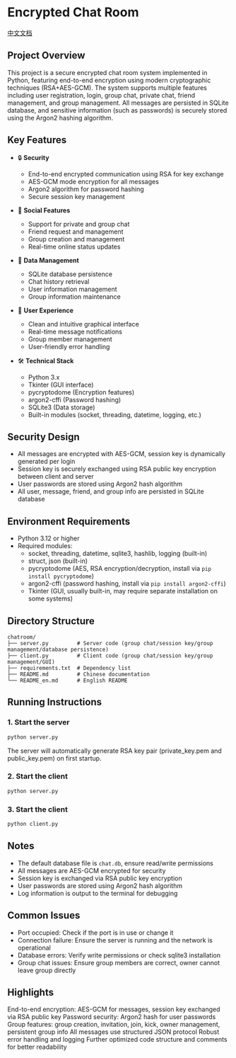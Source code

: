 # Encrypted Chat Room

[中文文档](./README.md)

## Project Overview
This project is a secure encrypted chat room system implemented in Python, featuring end-to-end encryption using modern cryptographic techniques (RSA+AES-GCM). The system supports multiple features including user registration, login, group chat, private chat, friend management, and group management. All messages are persisted in SQLite database, and sensitive information (such as passwords) is securely stored using the Argon2 hashing algorithm.

## Key Features
- 🔒 **Security**
  - End-to-end encrypted communication using RSA for key exchange
  - AES-GCM mode encryption for all messages
  - Argon2 algorithm for password hashing
  - Secure session key management

- 💬 **Social Features**
  - Support for private and group chat
  - Friend request and management
  - Group creation and management
  - Real-time online status updates

- 💾 **Data Management**
  - SQLite database persistence
  - Chat history retrieval
  - User information management
  - Group information maintenance

- 🎨 **User Experience**
  - Clean and intuitive graphical interface
  - Real-time message notifications
  - Group member management
  - User-friendly error handling

- 🛠 **Technical Stack**
  - Python 3.x
  - Tkinter (GUI interface)
  - pycryptodome (Encryption features)
  - argon2-cffi (Password hashing)
  - SQLite3 (Data storage)
  - Built-in modules (socket, threading, datetime, logging, etc.)

## Security Design
- All messages are encrypted with AES-GCM, session key is dynamically generated per login
- Session key is securely exchanged using RSA public key encryption between client and server
- User passwords are stored using Argon2 hash algorithm
- All user, message, friend, and group info are persisted in SQLite database

## Environment Requirements
- Python 3.12 or higher
- Required modules:
  - socket, threading, datetime, sqlite3, hashlib, logging (built-in)
  - struct, json (built-in)
  - pycryptodome (AES, RSA encryption/decryption, install via `pip install pycryptodome`)
  - argon2-cffi (password hashing, install via `pip install argon2-cffi`)
  - Tkinter (GUI, usually built-in, may require separate installation on some systems)

## Directory Structure
```
chatroom/
├── server.py         # Server code (group chat/session key/group management/database persistence)
├── client.py         # Client code (group chat/session key/group management/GUI)
├── requirements.txt  # Dependency list
├── README.md         # Chinese documentation
└── README_en.md      # English README
```

## Running Instructions
### 1. Start the server
```bash
python server.py
```
The server will automatically generate RSA key pair (private_key.pem and public_key.pem) on first startup.

### 2. Start the client
```bash
python server.py
```

### 3. Start the client
```bash
python client.py
```

## Notes
- The default database file is `chat.db`, ensure read/write permissions
- All messages are AES-GCM encrypted for security
- Session key is exchanged via RSA public key encryption
- User passwords are stored using Argon2 hash algorithm
- Log information is output to the terminal for debugging

## Common Issues
- Port occupied: Check if the port is in use or change it
- Connection failure: Ensure the server is running and the network is operational
- Database errors: Verify write permissions or check sqlite3 installation
- Group chat issues: Ensure group members are correct, owner cannot leave group directly

## Highlights
End-to-end encryption: AES-GCM for messages, session key exchanged via RSA public key
Password security: Argon2 hash for user passwords
Group features: group creation, invitation, join, kick, owner management, persistent group info
All messages use structured JSON protocol
Robust error handling and logging
Further optimized code structure and comments for better readability
